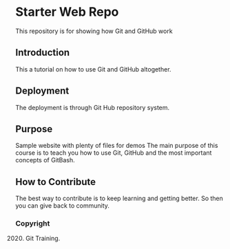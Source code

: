 # Starter Web Repo

This repository is for showing how Git and GitHub work

## Introduction
This a tutorial on how to use Git and GitHub altogether.

## Deployment
The deployment is through Git Hub repository system.


## Purpose

Sample website with plenty of files for demos
The main purpose of this course is to teach you
how to use Git, GitHub and the most important concepts
of GitBash.


## How to Contribute
The best way to contribute is to keep learning and getting better.
So then you can give back to community.

### Copyright
2020. Git Training.